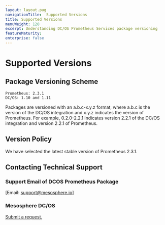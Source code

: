 ```yaml
---
layout: layout.pug
navigationTitle:  Supported Versions
title: Supported Versions
menuWeight: 120
excerpt: Understanding DC/OS Prometheus Services package versioning
featureMaturity:
enterprise: false
---
```


# Supported Versions

## Package Versioning Scheme

    Prometheus: 2.3.1
    DC/OS: 1.10 and 1.11

Packages are versioned with an a.b.c-x.y.z format, where a.b.c is the version of the DC/OS integration and x.y.z indicates the version of Prometheus.
For example, 0.2.0-2.2.1 indicates version 2.2.1 of the DC/OS integration and version 2.2.1 of Prometheus.

## Version Policy

We have selected the latest stable version of Prometheus 2.3.1.

## Contacting Technical Support

### Support Email of DCOS Prometheus Package

[Email: support@mesosphere.io]

### Mesosphere DC/OS

[Submit a request.](https://support.mesosphere.com/hc/en-us/requests/new)
